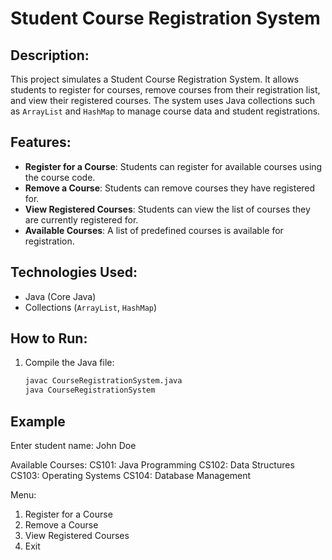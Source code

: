 # Student Course Registration System

## Description:
This project simulates a Student Course Registration System. It allows students to register for courses, remove courses from their registration list, and view their registered courses. The system uses Java collections such as `ArrayList` and `HashMap` to manage course data and student registrations.

## Features:
- **Register for a Course**: Students can register for available courses using the course code.
- **Remove a Course**: Students can remove courses they have registered for.
- **View Registered Courses**: Students can view the list of courses they are currently registered for.
- **Available Courses**: A list of predefined courses is available for registration.

## Technologies Used:
- Java (Core Java)
- Collections (`ArrayList`, `HashMap`)

## How to Run:
1. Compile the Java file:
   ```bash
   javac CourseRegistrationSystem.java
   java CourseRegistrationSystem
## Example
Enter student name: John Doe

Available Courses:
CS101: Java Programming
CS102: Data Structures
CS103: Operating Systems
CS104: Database Management

Menu:
1. Register for a Course
2. Remove a Course
3. View Registered Courses
4. Exit
